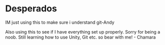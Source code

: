 # Desperados
IM just using this to make sure i understand git-Andy

Also using this to see if I have everything set up properly. Sorry for being a noob.
Still learning how to use Unity, Git etc. so bear with me! - Chamara
